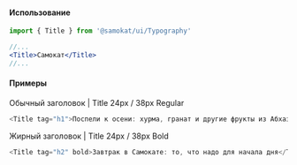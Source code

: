 #### Использование

```jsx static
import { Title } from '@samokat/ui/Typography'

//...
<Title>Самокат</Title>
//...
```

#### Примеры

Обычный заголовок | Title 24px / 38px Regular

```js
<Title tag="h1">Поспели к осени: хурма, гранат и другие фрукты из Абхазии</Title>
```

Жирный заголовок | Title 24px / 38px Bold

```js
<Title tag="h2" bold>Завтрак в Самокате: то, что надо для начала дня</Title>
```